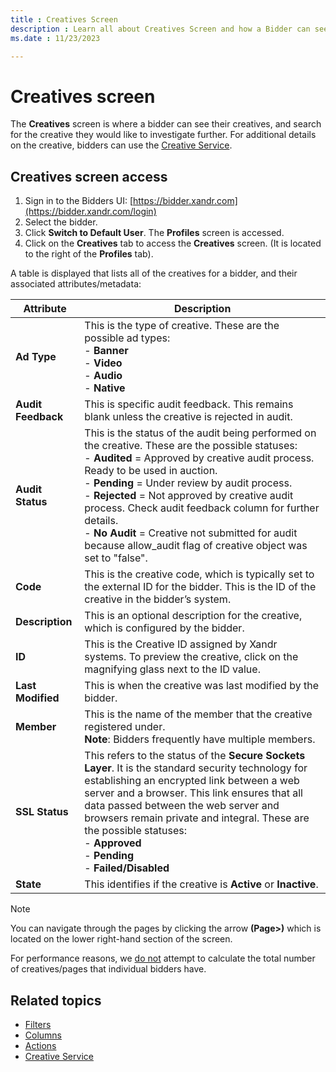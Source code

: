 ```yaml
---
title : Creatives Screen
description : Learn all about Creatives Screen and how a Bidder can see their creatives, and search for the creatives here. 
ms.date : 11/23/2023

---
```



# Creatives screen

The **Creatives** screen is where a
bidder can see their creatives, and search for the creative they would
like to investigate further. For additional details on the creative,
bidders can use the [Creative Service](creative-service.md).

## Creatives screen access

1. Sign in to the Bidders UI: [https://bidder.xandr.com](https://bidder.xandr.com/login)
1. Select the bidder.
1. Click **Switch to Default User**. The
    **Profiles** screen is accessed.
1. Click on the **Creatives** tab to
    access the **Creatives** screen.
    (It is located to the right of the
    **Profiles** tab).

A table is displayed that lists all of the creatives for a bidder, and
their associated attributes/metadata:

| Attribute      | Description                                                                                                                                                                                                                                                                                                                                                                                                                           |
|----------------|---------------------------------------------------------------------------------------------------------------------------------------------------------------------------------------------------------------------------------------------------------------------------------------------------------------------------------------------------------------------------------------------------------------------------------------|
| **Ad Type**        | This is the type of creative. These are the possible ad types: <br> - **Banner** <br> - **Video** <br> - **Audio** <br> - **Native**                                                                                                                                                                                                                                                                                                                                              |
| **Audit Feedback** | This is specific audit feedback. This remains blank unless the creative is rejected in audit.                                                                                                                                                                                                                                                                                                                                         |
| **Audit Status**   | This is the status of the audit being performed on the creative. These are the possible statuses: <br> - **Audited** = Approved by creative audit process. Ready to be used in auction. <br> - **Pending** = Under review by audit process. <br> - **Rejected** = Not approved by creative audit process. Check audit feedback column for further details. <br> - **No Audit** = Creative not submitted for audit because allow_audit flag of creative object was set to "false". |
| **Code**          | This is the creative code, which is typically set to the external ID for the bidder. This is the ID of the creative in the bidder’s system.                                                                                                                                                                                                                                                                                           |
| **Description**    | This is an optional description for the creative, which is configured by the bidder.                                                                                                                                                                                                                                                                                                                                                  |
| **ID**             | This is the Creative ID assigned by Xandr systems. To preview the creative, click on the magnifying glass next to the ID value.                                                                                                                                                                                                                                                                                                       |
| **Last Modified**  | This is when the creative was last modified by the bidder.                                                                                                                                                                                                                                                                                                                                                                            |
| **Member**         | This is the name of the member that the creative registered under. <br> **Note**: Bidders frequently have multiple members.                                                                                                                                                                                                                                                                                                                    |
| **SSL Status**     | This refers to the status of the **Secure Sockets Layer**. It is the standard security technology for establishing an encrypted link between a web server and a browser. This link ensures that all data passed between the web server and browsers remain private and integral. These are the possible statuses: <br> - **Approved** <br> - **Pending** <br> - **Failed/Disabled**                                                                          |
| **State**         | This identifies if the creative is **Active** or **Inactive**.                                                                                                                                                                                                                                                                                                                                                                                |

> [!NOTE]
> You can navigate through the pages by clicking the arrow **(Page>)** which is located on the lower right-hand section of the screen. 
>           
> For performance reasons, we <u>do not</u> attempt to calculate the total number of creatives/pages that individual bidders have.

## Related topics

- [Filters](filters.md)
- [Columns](columns.md)
- [Actions](actions.md)
- [Creative Service](creative-service.md)
